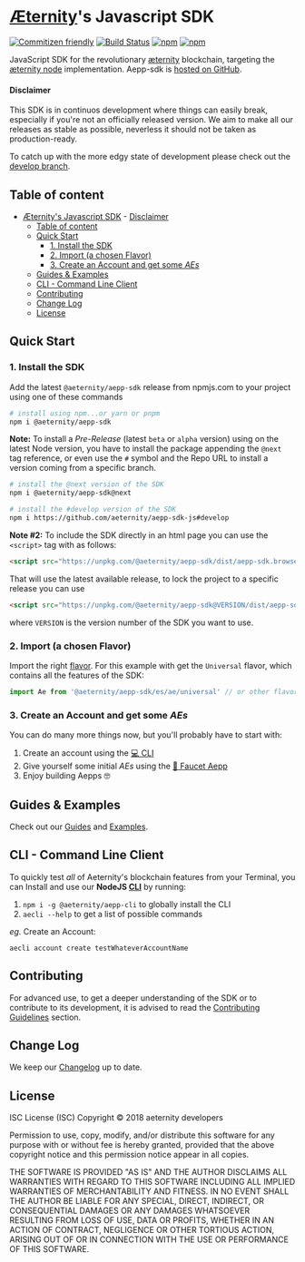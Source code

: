 # [Æternity](https://aeternity.com/)'s Javascript SDK

[![Commitizen friendly](https://img.shields.io/badge/commitizen-friendly-brightgreen.svg)](http://commitizen.github.io/cz-cli/)
[![Build Status](https://ci.aepps.com/buildStatus/icon?job=aepp-sdk-js/develop)](https://ci.aepps.com/job/aepp-sdk-js/job/develop/)
[![npm](https://img.shields.io/npm/v/@aeternity/aepp-sdk.svg)](https://www.npmjs.com/package/@aeternity/aepp-sdk)
[![npm](https://img.shields.io/npm/l/@aeternity/aepp-sdk.svg)](https://www.npmjs.com/package/@aeternity/aepp-sdk)

JavaScript SDK for the revolutionary [æternity] blockchain, targeting the
[æternity node] implementation. Aepp-sdk is [hosted on GitHub].

[æternity]: https://aeternity.com/
[æternity node]: https://github.com/aeternity/aeternity
[hosted on GitHub]: https://github.com/aeternity/aepp-sdk-js

#### Disclaimer

This SDK is in continuos development where things can easily break, especially if you're not an officially released version. We aim to make all our
 releases as stable as possible, neverless it should not be taken as
production-ready.

To catch up with the more edgy state of development please
check out the [develop branch].

[develop branch]: https://github.com/aeternity/aepp-sdk-js/tree/develop

## Table of content
- [Æternity's Javascript SDK](#%C3%A6ternitys-javascript-sdk)
      - [Disclaimer](#disclaimer)
  - [Table of content](#table-of-content)
  - [Quick Start](#quick-start)
    - [1. Install the SDK](#1-install-the-sdk)
    - [2. Import (a chosen Flavor)](#2-import-a-chosen-flavor)
    - [3. Create an Account and get some _AEs_](#3-create-an-account-and-get-some-aes)
  - [Guides & Examples](#guides--examples)
  - [CLI - Command Line Client](#cli---command-line-client)
  - [Contributing](#contributing)
  - [Change Log](#change-log)
  - [License](#license)

## Quick Start

### 1. Install the SDK
Add the latest `@aeternity/aepp-sdk` release from npmjs.com to your project using one of these commands

```bash
# install using npm...or yarn or pnpm
npm i @aeternity/aepp-sdk
```

**Note:** To install a _Pre-Release_ (latest `beta` or `alpha` version) using on the latest Node version, you have to install the package appending the `@next` tag reference, or even use the `#` symbol and the Repo URL to install a version coming from a specific branch.
```bash
# install the @next version of the SDK
npm i @aeternity/aepp-sdk@next

# install the #develop version of the SDK
npm i https://github.com/aeternity/aepp-sdk-js#develop
```

**Note #2:** To include the SDK directly in an html page you can use the `<script>` tag with as follows:

```html
<script src="https://unpkg.com/@aeternity/aepp-sdk/dist/aepp-sdk.browser-script.js"></script>
```
That will use the latest available release, to lock the project to a specific release you can use 
```html
<script src="https://unpkg.com/@aeternity/aepp-sdk@VERSION/dist/aepp-sdk.browser-script.js"></script>
```
where `VERSION` is the version number of the SDK you want to use.

### 2. Import (a chosen Flavor)

Import the right [flavor](docs/README.md#flavors--entry-points). For this example with get the `Universal` flavor, which contains all the features of the SDK:

```js
import Ae from '@aeternity/aepp-sdk/es/ae/universal' // or other flavor
```

### 3. Create an Account and get some _AEs_
You can do many more things now, but you'll probably have to start with:

1. Create an account using the [💻 CLI](#cli---command-line-client)
2. Give yourself some initial _AEs_ using the [🚰 Faucet Aepp](https://faucet.aepps.com/)
3. Enjoy building Aepps 🤓

## Guides & Examples

Check out our [Guides](docs/README.md) and [Examples](examples/README.md).

## CLI - Command Line Client

To quickly test _all_ of Aeternity's blockchain features from your Terminal, you can Install and use our **NodeJS [CLI](https://github.com/aeternity/aepp-cli-js)** by running:

1. `npm i -g @aeternity/aepp-cli` to globally install the CLI
2. `aecli --help` to get a list of possible commands

_eg._ Create an Account:

`aecli account create testWhateverAccountName`

## Contributing

For advanced use, to get a deeper understanding of the SDK or to contribute to its development, it is advised to read the [Contributing Guidelines](docs/contrib/README.md) section.

## Change Log

We keep our [Changelog](CHANGELOG.md) up to date.

## License

ISC License (ISC)
Copyright © 2018 aeternity developers

Permission to use, copy, modify, and/or distribute this software for any purpose
with or without fee is hereby granted, provided that the above copyright notice
and this permission notice appear in all copies.

THE SOFTWARE IS PROVIDED "AS IS" AND THE AUTHOR DISCLAIMS ALL WARRANTIES WITH
REGARD TO THIS SOFTWARE INCLUDING ALL IMPLIED WARRANTIES OF MERCHANTABILITY AND
FITNESS. IN NO EVENT SHALL THE AUTHOR BE LIABLE FOR ANY SPECIAL, DIRECT,
INDIRECT, OR CONSEQUENTIAL DAMAGES OR ANY DAMAGES WHATSOEVER RESULTING FROM LOSS
OF USE, DATA OR PROFITS, WHETHER IN AN ACTION OF CONTRACT, NEGLIGENCE OR OTHER
TORTIOUS ACTION, ARISING OUT OF OR IN CONNECTION WITH THE USE OR PERFORMANCE OF
THIS SOFTWARE.

